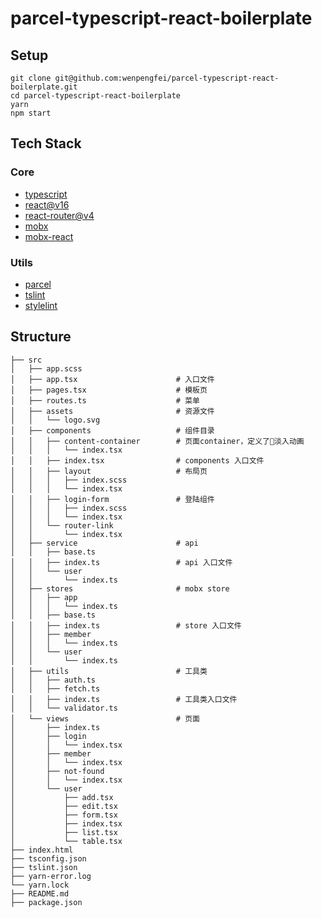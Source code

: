 # parcel-typescript-react-boilerplate

## Setup

```
git clone git@github.com:wenpengfei/parcel-typescript-react-boilerplate.git
cd parcel-typescript-react-boilerplate
yarn
npm start
```


## Tech Stack

### Core

* [typescript](https://www.typescriptlang.org/)
* [react@v16](https://reactjs.org/)
* [react-router@v4](https://reacttraining.com/react-router/)
* [mobx](https://mobx.js.org/index.html)
* [mobx-react](https://github.com/mobxjs/mobx-react)

### Utils

* [parcel](https://parceljs.org)
* [tslint](https://palantir.github.io/tslint/)
* [stylelint](https://stylelint.io/)

## Structure

```
├── src
│   ├── app.scss
│   ├── app.tsx                      # 入口文件
│   ├── pages.tsx                    # 模板页
│   ├── routes.ts                    # 菜单
│   ├── assets                       # 资源文件
│   │   └── logo.svg
│   ├── components                   # 组件目录
│   │   ├── content-container        # 页面container，定义了淡入动画
│   │   │   └── index.tsx   
│   │   ├── index.tsx                # components 入口文件
│   │   ├── layout                   # 布局页
│   │   │   ├── index.scss
│   │   │   └── index.tsx
│   │   ├── login-form               # 登陆组件
│   │   │   ├── index.scss
│   │   │   └── index.tsx
│   │   └── router-link
│   │       └── index.tsx
│   ├── service                      # api
│   │   ├── base.ts
│   │   ├── index.ts                 # api 入口文件
│   │   └── user
│   │       └── index.ts
│   ├── stores                       # mobx store
│   │   ├── app
│   │   │   └── index.ts
│   │   ├── base.ts
│   │   ├── index.ts                 # store 入口文件 
│   │   ├── member
│   │   │   └── index.ts
│   │   └── user
│   │       └── index.ts
│   ├── utils                        # 工具类
│   │   ├── auth.ts
│   │   ├── fetch.ts
│   │   ├── index.ts                 # 工具类入口文件
│   │   └── validator.ts
│   └── views                        # 页面
│       ├── index.ts
│       ├── login
│       │   └── index.tsx
│       ├── member
│       │   └── index.tsx
│       ├── not-found
│       │   └── index.tsx
│       └── user
│           ├── add.tsx
│           ├── edit.tsx
│           ├── form.tsx
│           ├── index.tsx
│           ├── list.tsx
│           └── table.tsx
├── index.html
├── tsconfig.json
├── tslint.json
├── yarn-error.log
└── yarn.lock
├── README.md
├── package.json
```





